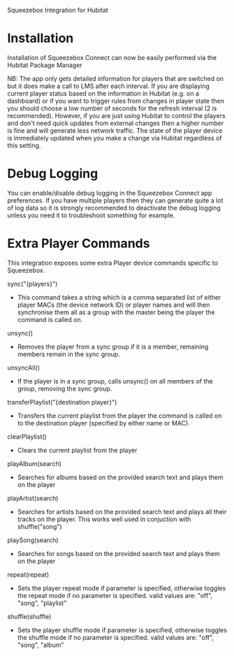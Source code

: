 Squeezebox Integration for Hubitat

Installation
============

Installation of Squeezebox Connect can now be easily performed via the Hubitat Package Manager

NB: The app only gets detailed information for players that are switched on but it does make a call to LMS after each interval. If you are displaying current player status based on the information in Hubitat (e.g. on a dashboard) or if you want to trigger rules from changes in player state then you should choose a low number of seconds for the refresh interval (2 is recommended). However, if you are just using Hubitat to control the players and don't need quick updates from external changes then a higher number is fine and will generate less network traffic. The state of the player device is immediately updated when you make a change via Hubitat regardless of this setting.

Debug Logging
=============
You can enable/disable debug logging in the Squeezebox Connect app preferences. If you have multiple players then they can generate quite a lot of log data so it is strongly recommended to deactivate the debug logging unless you need it to troubleshoot something for example.

Extra Player Commands
=====================
This integration exposes some extra Player device commands specific to Squeezebox.

sync("{players}")
- This command takes a string which is a comma separated list of either player MACs (the device network ID) or player names and will then synchronise them all as a group with the master being the player the command is called on.

unsync()
- Removes the player from a sync group if it is a member, remaining members remain in the sync group.

unsyncAll()
- If the player is in a sync group, calls unsync() on all members of the group, removing the sync group.

transferPlaylist("{destination player}")
- Transfers the current playlist from the player the command is called on to the destination player (specified by either name or MAC).

clearPlaylist()
- Clears the current playlist from the player

playAlbum(search)
- Searches for albums based on the provided search text and plays them on the player

playArtist(search)
- Searches for artists based on the provided search text and plays all their tracks on the player. This works well used in conjuction with shuffle("song")

playSong(search)
- Searches for songs based on the provided search text and plays them on the player

repeat(repeat)
- Sets the player repeat mode if parameter is specified, otherwise toggles the repeat mode if no parameter is specified.
	valid values are: "off", "song", "playlist"
	
shuffle(shuffle)
- Sets the player shuffle mode if parameter is specified, otherwise toggles the shuffle mode if no parameter is specified.
	valid values are: "off", "song", "album"
